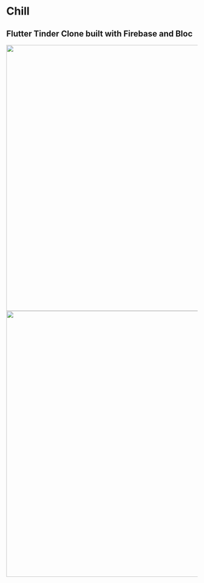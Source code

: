 # Chill

## Flutter Tinder Clone built with Firebase and Bloc


<img height="700" src="https://github.com/OdongoWaga/chill/blob/master/Screenshot%202020-05-12%20at%2008.52.48.png" />
<img height="700" src="https://github.com/OdongoWaga/chill/blob/master/Screenshot%202020-05-12%20at%2009.03.41.png" />

